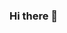 ### Hi there 👋

<!--
**Loewencrimelife/Loewencrimelife** is a XP System repository because its `README.md` (this file) appears on your GitHub profile.

XP System



